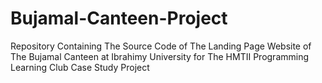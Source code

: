 # Bujamal-Canteen-Project
Repository Containing The Source Code of The Landing Page Website of The Bujamal Canteen at Ibrahimy University for The HMTII Programming Learning Club Case Study Project
